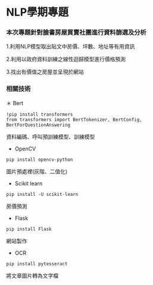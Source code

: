 # NLP學期專題

### 本次專題針對臉書房屋買賣社團進行資料篩選及分析

1.利用NLP模型取出貼文中房價、坪數、地址等有用資訊

2.利用以政府資料訓練之線性迴歸模型進行價格預測

3.找出有價值之房屋並呈現於網站



### 相關技術

＊ Bert
```
!pip install transformers
from transformers import BertTokenizer, BertConfig, BertForQuestionAnswering
```
資料編碼、呼叫預訓練模型、訓練模型
* OpenCV
```
pip install opencv-python
```
圖片預處裡(灰階、二值化)
* Scikit learn
```
pip install -U scikit-learn
```
房價預測
* Flask
```
pip install Flask
```
網站製作
* OCR
```
pip install pytesseract
```
將文章圖片轉為文字檔
